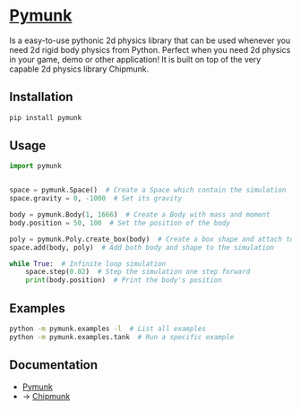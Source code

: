 # [Pymunk](http://www.pymunk.org/en/latest/)

Is a easy-to-use pythonic 2d physics library that can be used whenever you need 2d rigid body physics from Python. Perfect when you need 2d physics in your game, demo or other application! It is built on top of the very capable 2d physics library Chipmunk.

## Installation
```bash
pip install pymunk
```

## Usage
```python
import pymunk


space = pymunk.Space()  # Create a Space which contain the simulation
space.gravity = 0, -1000  # Set its gravity

body = pymunk.Body(1, 1666)  # Create a Body with mass and moment
body.position = 50, 100  # Set the position of the body

poly = pymunk.Poly.create_box(body)  # Create a box shape and attach to body
space.add(body, poly)  # Add both body and shape to the simulation

while True:  # Infinite loop simulation
    space.step(0.02)  # Step the simulation one step forward
    print(body.position)  # Print the body's position
```

## Examples
```bash
python -m pymunk.examples -l  # List all examples
python -m pymunk.examples.tank  # Run a specific example
```


## Documentation
- [Pymunk](http://www.pymunk.org/en/latest/)
- -> [Chipmunk](https://chipmunk-physics.net/release/ChipmunkLatest-Docs/)